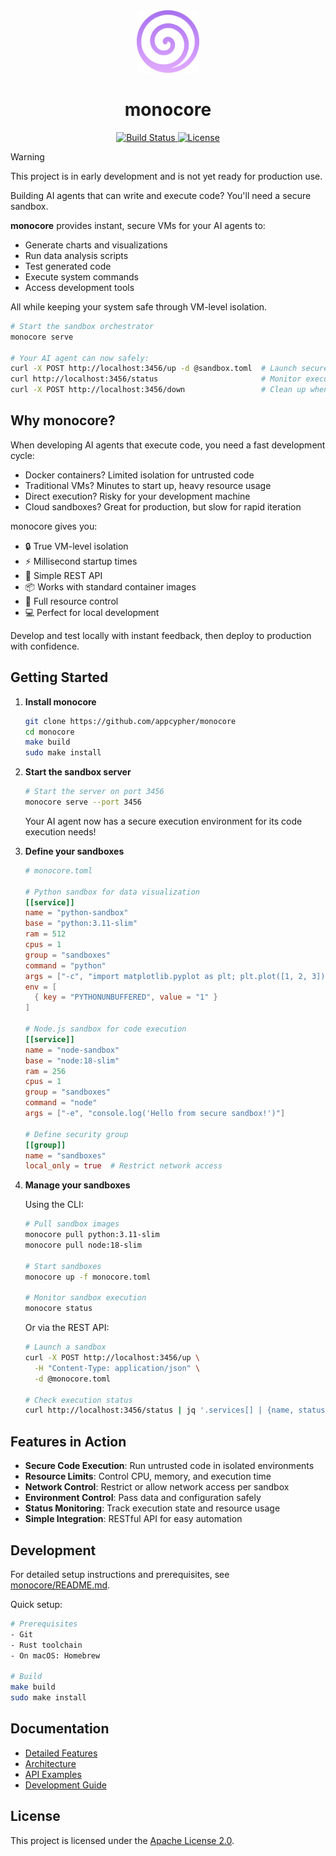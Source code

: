 <div align="center">
  <a href="https://github.com/appcypher/monocore" target="_blank">
    <img src="https://raw.githubusercontent.com/appcypher/monocore/main/assets/monocore-thick-line-purple-gradient.svg" alt="monocore logo" width="100"></img>
  </a>

  <h1 align="center">monocore</h1>

  <p>
    <a href="https://github.com/appcypher/monocore/actions?query=">
      <img src="https://github.com/appcypher/monocore/actions/workflows/tests_and_checks.yml/badge.svg" alt="Build Status">
    </a>
    <a href="https://github.com/appcypher/monocore/blob/main/LICENSE">
      <img src="https://img.shields.io/badge/License-Apache%202.0-blue.svg" alt="License">
    </a>
  </p>
</div>

> [!WARNING]
> This project is in early development and is not yet ready for production use.

Building AI agents that can write and execute code? You'll need a secure sandbox.

**monocore** provides instant, secure VMs for your AI agents to:
- Generate charts and visualizations
- Run data analysis scripts
- Test generated code
- Execute system commands
- Access development tools

All while keeping your system safe through VM-level isolation.

```sh
# Start the sandbox orchestrator
monocore serve

# Your AI agent can now safely:
curl -X POST http://localhost:3456/up -d @sandbox.toml  # Launch secure VMs
curl http://localhost:3456/status                       # Monitor execution
curl -X POST http://localhost:3456/down                 # Clean up when done
```

## Why monocore?

When developing AI agents that execute code, you need a fast development cycle:
- Docker containers? Limited isolation for untrusted code
- Traditional VMs? Minutes to start up, heavy resource usage
- Direct execution? Risky for your development machine
- Cloud sandboxes? Great for production, but slow for rapid iteration

monocore gives you:
- 🔒 True VM-level isolation
- ⚡ Millisecond startup times
- 🎯 Simple REST API
- 📦 Works with standard container images
- 🔧 Full resource control
- 💻 Perfect for local development

Develop and test locally with instant feedback, then deploy to production with confidence.

## Getting Started

1. **Install monocore**

   ```sh
   git clone https://github.com/appcypher/monocore
   cd monocore
   make build
   sudo make install
   ```

2. **Start the sandbox server**

   ```sh
   # Start the server on port 3456
   monocore serve --port 3456
   ```

   Your AI agent now has a secure execution environment for its code execution needs!

3. **Define your sandboxes**

   ```toml
   # monocore.toml

   # Python sandbox for data visualization
   [[service]]
   name = "python-sandbox"
   base = "python:3.11-slim"
   ram = 512
   cpus = 1
   group = "sandboxes"
   command = "python"
   args = ["-c", "import matplotlib.pyplot as plt; plt.plot([1, 2, 3]); plt.savefig('chart.png')"]
   env = [
     { key = "PYTHONUNBUFFERED", value = "1" }
   ]

   # Node.js sandbox for code execution
   [[service]]
   name = "node-sandbox"
   base = "node:18-slim"
   ram = 256
   cpus = 1
   group = "sandboxes"
   command = "node"
   args = ["-e", "console.log('Hello from secure sandbox!')"]

   # Define security group
   [[group]]
   name = "sandboxes"
   local_only = true  # Restrict network access
   ```

4. **Manage your sandboxes**

   Using the CLI:
   ```sh
   # Pull sandbox images
   monocore pull python:3.11-slim
   monocore pull node:18-slim

   # Start sandboxes
   monocore up -f monocore.toml

   # Monitor sandbox execution
   monocore status
   ```

   Or via the REST API:
   ```sh
   # Launch a sandbox
   curl -X POST http://localhost:3456/up \
     -H "Content-Type: application/json" \
     -d @monocore.toml

   # Check execution status
   curl http://localhost:3456/status | jq '.services[] | {name, status, metrics}'
   ```

## Features in Action

- **Secure Code Execution**: Run untrusted code in isolated environments
- **Resource Limits**: Control CPU, memory, and execution time
- **Network Control**: Restrict or allow network access per sandbox
- **Environment Control**: Pass data and configuration safely
- **Status Monitoring**: Track execution state and resource usage
- **Simple Integration**: RESTful API for easy automation

## Development

For detailed setup instructions and prerequisites, see [monocore/README.md](monocore/README.md).

Quick setup:

```sh
# Prerequisites
- Git
- Rust toolchain
- On macOS: Homebrew

# Build
make build
sudo make install
```

## Documentation

- [Detailed Features](monocore/README.md#features)
- [Architecture](monocore/README.md#architecture)
- [API Examples](monocore/README.md#api-examples)
- [Development Guide](monocore/README.md#development)

## License

This project is licensed under the [Apache License 2.0](./LICENSE).

[libkrun-repo]: https://github.com/containers/libkrun
[brew_home]: https://brew.sh/
[rustup_home]: https://rustup.rs/
[git_home]: https://git-scm.com/
